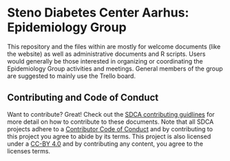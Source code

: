 
# Steno Diabetes Center Aarhus: Epidemiology Group

This repository and the files within are mostly for welcome documents (like the
website) as well as administrative documents and R scripts. Users would
generally be those interested in organizing or coordinating the Epidemiology
Group activities and meetings. General members of the group are suggested to
mainly use the Trello board.

## Contributing and Code of Conduct

Want to contribute? Great! Check out the 
[SDCA contributing guidlines](https://steno-aarhus.github.io/research/CONTRIBUTING.html)
for more detail on how to contribute to these documents. 
Note that all SDCA projects adhere to a
[Contributor Code of Conduct](https://steno-aarhus.github.io/research/CONDUCT.html)
and by contributing to this project you agree to abide by its terms.
This project is also licensed under a 
[CC-BY 4.0](https://github.com/steno-aarhus/epi/blob/main/LICENSE.md)
and by contributing any content, you agree to the licenses terms.
